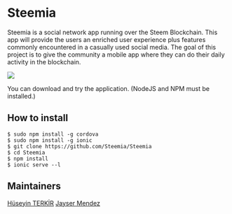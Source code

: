 # Steemia
Steemia is a social network app running over the Steem Blockchain. This app will provide the users an enriched user experience plus features commonly encountered in a casually used social media. The goal of this project is to give the community a mobile app where they can do their daily activity in the blockchain.
 
![](https://i.hizliresim.com/G9B0EN.png)

You can download and try the application.  (NodeJS and NPM must be installed.)
## How to install
```
$ sudo npm install -g cordova
$ sudo npm install -g ionic
$ git clone https://github.com/Steemia/Steemia
$ cd Steemia
$ npm install
$ ionic serve --l
```

## Maintainers
[Hüseyin TERKİR](https://github.com/hsynterkr)
[Jayser Mendez](https://github.com/jayserdny/)
